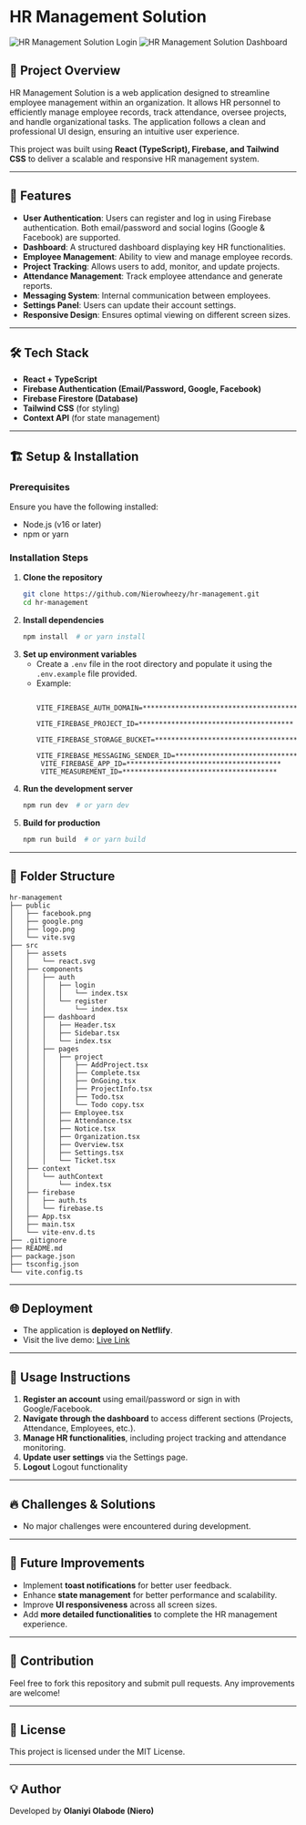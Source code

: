 # HR Management Solution

![HR Management Solution Login](./public/login.png)
![HR Management Solution Dashboard](./public/Project-To-Do.png)

## 📌 Project Overview

HR Management Solution is a web application designed to streamline employee management within an organization. It allows HR personnel to efficiently manage employee records, track attendance, oversee projects, and handle organizational tasks. The application follows a clean and professional UI design, ensuring an intuitive user experience.

This project was built using **React (TypeScript), Firebase, and Tailwind CSS** to deliver a scalable and responsive HR management system.

---

## 🚀 Features

- **User Authentication**: Users can register and log in using Firebase authentication. Both email/password and social logins (Google & Facebook) are supported.
- **Dashboard**: A structured dashboard displaying key HR functionalities.
- **Employee Management**: Ability to view and manage employee records.
- **Project Tracking**: Allows users to add, monitor, and update projects.
- **Attendance Management**: Track employee attendance and generate reports.
- **Messaging System**: Internal communication between employees.
- **Settings Panel**: Users can update their account settings.
- **Responsive Design**: Ensures optimal viewing on different screen sizes.

---

## 🛠️ Tech Stack

- **React + TypeScript**
- **Firebase Authentication (Email/Password, Google, Facebook)**
- **Firebase Firestore (Database)**
- **Tailwind CSS** (for styling)
- **Context API** (for state management)

---

## 🏗️ Setup & Installation

### Prerequisites

Ensure you have the following installed:

- Node.js (v16 or later)
- npm or yarn

### Installation Steps

1. **Clone the repository**
   ```bash
   git clone https://github.com/Nierowheezy/hr-management.git
   cd hr-management
   ```
2. **Install dependencies**
   ```bash
   npm install  # or yarn install
   ```
3. **Set up environment variables**
   - Create a `.env` file in the root directory and populate it using the `.env.example` file provided.
   - Example:
     ```env
      VITE_FIREBASE_AUTH_DOMAIN=***************************************
      VITE_FIREBASE_PROJECT_ID=**************************************
      VITE_FIREBASE_STORAGE_BUCKET=**************************************
      VITE_FIREBASE_MESSAGING_SENDER_ID=**************************************
      VITE_FIREBASE_APP_ID=**************************************
      VITE_MEASUREMENT_ID=**************************************
     ```
4. **Run the development server**
   ```bash
   npm run dev  # or yarn dev
   ```
5. **Build for production**
   ```bash
   npm run build  # or yarn build
   ```

---

## 📂 Folder Structure

```
hr-management
├── public
│   ├── facebook.png
│   ├── google.png
│   ├── logo.png
│   └── vite.svg
├── src
│   ├── assets
│   │   └── react.svg
│   ├── components
│   │   ├── auth
│   │   │   ├── login
│   │   │   │   └── index.tsx
│   │   │   └── register
│   │   │       └── index.tsx
│   │   ├── dashboard
│   │   │   ├── Header.tsx
│   │   │   ├── Sidebar.tsx
│   │   │   └── index.tsx
│   │   ├── pages
│   │   │   ├── project
│   │   │   │   ├── AddProject.tsx
│   │   │   │   ├── Complete.tsx
│   │   │   │   ├── OnGoing.tsx
│   │   │   │   ├── ProjectInfo.tsx
│   │   │   │   ├── Todo.tsx
│   │   │   │   └── Todo copy.tsx
│   │   │   ├── Employee.tsx
│   │   │   ├── Attendance.tsx
│   │   │   ├── Notice.tsx
│   │   │   ├── Organization.tsx
│   │   │   ├── Overview.tsx
│   │   │   ├── Settings.tsx
│   │   │   └── Ticket.tsx
│   ├── context
│   │   └── authContext
│   │       └── index.tsx
│   ├── firebase
│   │   ├── auth.ts
│   │   └── firebase.ts
│   ├── App.tsx
│   ├── main.tsx
│   └── vite-env.d.ts
├── .gitignore
├── README.md
├── package.json
├── tsconfig.json
└── vite.config.ts
```

---

## 🌐 Deployment

- The application is **deployed on Netflify**.
- Visit the live demo: [Live Link](https://hr-managr.netlify.app/dashboard)

---

## 📖 Usage Instructions

1. **Register an account** using email/password or sign in with Google/Facebook.
2. **Navigate through the dashboard** to access different sections (Projects, Attendance, Employees, etc.).
3. **Manage HR functionalities**, including project tracking and attendance monitoring.
4. **Update user settings** via the Settings page.
5. **Logout** Logout functionality

---

## 🔥 Challenges & Solutions

- No major challenges were encountered during development.

---

## 🚀 Future Improvements

- Implement **toast notifications** for better user feedback.
- Enhance **state management** for better performance and scalability.
- Improve **UI responsiveness** across all screen sizes.
- Add **more detailed functionalities** to complete the HR management experience.

---

## 🤝 Contribution

Feel free to fork this repository and submit pull requests. Any improvements are welcome!

---

## 📝 License

This project is licensed under the MIT License.

---

## 💡 Author

Developed by **Olaniyi Olabode (Niero)**
